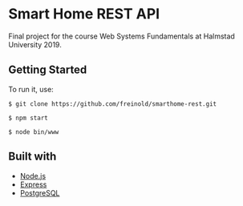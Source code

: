 # Smart Home REST API
Final project for the course Web Systems Fundamentals at Halmstad University 2019. 

## Getting Started

To run it, use: 
```
$ git clone https://github.com/freinold/smarthome-rest.git
```
```
$ npm start
```
```
$ node bin/www 
```

## Built with
* [Node.js](https://nodejs.org/en/)
* [Express](https://expressjs.com/)
* [PostgreSQL](https://www.postgresql.org/)
